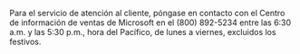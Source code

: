 Para el servicio de atención al cliente, póngase en contacto con el Centro de información de ventas de Microsoft en el (800) 892-5234 entre las 6:30 a.m. y las 5:30 p.m., hora del Pacífico, de lunes a viernes, excluidos los festivos.

<!--HONumber=Oct16_HO1-->



